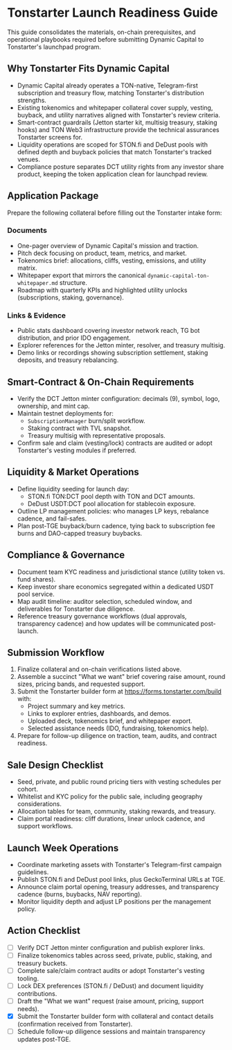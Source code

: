 # Tonstarter Launch Readiness Guide

This guide consolidates the materials, on-chain prerequisites, and operational playbooks required before submitting Dynamic Capital to Tonstarter's launchpad program.

## Why Tonstarter Fits Dynamic Capital
- Dynamic Capital already operates a TON-native, Telegram-first subscription and treasury flow, matching Tonstarter's distribution strengths.
- Existing tokenomics and whitepaper collateral cover supply, vesting, buyback, and utility narratives aligned with Tonstarter's review criteria.
- Smart-contract guardrails (Jetton starter kit, multisig treasury, staking hooks) and TON Web3 infrastructure provide the technical assurances Tonstarter screens for.
- Liquidity operations are scoped for STON.fi and DeDust pools with defined depth and buyback policies that match Tonstarter's tracked venues.
- Compliance posture separates DCT utility rights from any investor share product, keeping the token application clean for launchpad review.

## Application Package
Prepare the following collateral before filling out the Tonstarter intake form:

### Documents
- One-pager overview of Dynamic Capital's mission and traction.
- Pitch deck focusing on product, team, metrics, and market.
- Tokenomics brief: allocations, cliffs, vesting, emissions, and utility matrix.
- Whitepaper export that mirrors the canonical `dynamic-capital-ton-whitepaper.md` structure.
- Roadmap with quarterly KPIs and highlighted utility unlocks (subscriptions, staking, governance).

### Links & Evidence
- Public stats dashboard covering investor network reach, TG bot distribution, and prior IDO engagement.
- Explorer references for the Jetton minter, resolver, and treasury multisig.
- Demo links or recordings showing subscription settlement, staking deposits, and treasury rebalancing.

## Smart-Contract & On-Chain Requirements
- Verify the DCT Jetton minter configuration: decimals (9), symbol, logo, ownership, and mint cap.
- Maintain testnet deployments for:
  - `SubscriptionManager` burn/split workflow.
  - Staking contract with TVL snapshot.
  - Treasury multisig with representative proposals.
- Confirm sale and claim (vesting/lock) contracts are audited or adopt Tonstarter's vesting modules if preferred.

## Liquidity & Market Operations
- Define liquidity seeding for launch day:
  - STON.fi TON:DCT pool depth with TON and DCT amounts.
  - DeDust USDT:DCT pool allocation for stablecoin exposure.
- Outline LP management policies: who manages LP keys, rebalance cadence, and fail-safes.
- Plan post-TGE buyback/burn cadence, tying back to subscription fee burns and DAO-capped treasury buybacks.

## Compliance & Governance
- Document team KYC readiness and jurisdictional stance (utility token vs. fund shares).
- Keep investor share economics segregated within a dedicated USDT pool service.
- Map audit timeline: auditor selection, scheduled window, and deliverables for Tonstarter due diligence.
- Reference treasury governance workflows (dual approvals, transparency cadence) and how updates will be communicated post-launch.

## Submission Workflow
1. Finalize collateral and on-chain verifications listed above.
2. Assemble a succinct "What we want" brief covering raise amount, round sizes, pricing bands, and requested support.
3. Submit the Tonstarter builder form at <https://forms.tonstarter.com/build> with:
   - Project summary and key metrics.
   - Links to explorer entries, dashboards, and demos.
   - Uploaded deck, tokenomics brief, and whitepaper export.
   - Selected assistance needs (IDO, fundraising, tokenomics help).
4. Prepare for follow-up diligence on traction, team, audits, and contract readiness.

## Sale Design Checklist
- Seed, private, and public round pricing tiers with vesting schedules per cohort.
- Whitelist and KYC policy for the public sale, including geography considerations.
- Allocation tables for team, community, staking rewards, and treasury.
- Claim portal readiness: cliff durations, linear unlock cadence, and support workflows.

## Launch Week Operations
- Coordinate marketing assets with Tonstarter's Telegram-first campaign guidelines.
- Publish STON.fi and DeDust pool links, plus GeckoTerminal URLs at TGE.
- Announce claim portal opening, treasury addresses, and transparency cadence (burns, buybacks, NAV reporting).
- Monitor liquidity depth and adjust LP positions per the management policy.

## Action Checklist
- [ ] Verify DCT Jetton minter configuration and publish explorer links.
- [ ] Finalize tokenomics tables across seed, private, public, staking, and treasury buckets.
- [ ] Complete sale/claim contract audits or adopt Tonstarter's vesting tooling.
- [ ] Lock DEX preferences (STON.fi / DeDust) and document liquidity contributions.
- [ ] Draft the "What we want" request (raise amount, pricing, support needs).
- [x] Submit the Tonstarter builder form with collateral and contact details (confirmation received from Tonstarter).
- [ ] Schedule follow-up diligence sessions and maintain transparency updates post-TGE.
